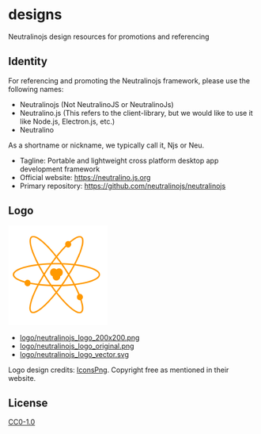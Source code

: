 # designs

Neutralinojs design resources for promotions and referencing

## Identity

For referencing and promoting the Neutralinojs framework, please use the following names:

- Neutralinojs (Not NeutralinoJS or NeutralinoJs)
- Neutralino.js (This refers to the client-library, but we would like to use it like Node.js, Electron.js, etc.)
- Neutralino

As a shortname or nickname, we typically call it, Njs or Neu.

- Tagline: Portable and lightweight cross platform desktop app development framework
- Official website: https://neutralino.js.org
- Primary repository: https://github.com/neutralinojs/neutralinojs

## Logo

![](logo/neutralinojs_logo_200x200.png)

- [logo/neutralinojs_logo_200x200.png](logo/neutralinojs_logo_200x200.png)
- [logo/neutralinojs_logo_original.png](logo/neutralinojs_logo_original.png)
- [logo/neutralinojs_logo_vector.svg](logo/neutralinojs_logo_vector.svg)

Logo design credits: [IconsPng](https://www.iconspng.com/image/2688/atom-orange). Copyright free as mentioned in their website. 

## License

[CC0-1.0](LICENSE)

